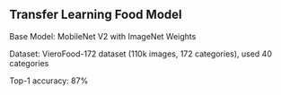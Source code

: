## Transfer Learning Food Model
Base Model: MobileNet V2 with ImageNet Weights

Dataset: VieroFood-172 dataset (110k images, 172 categories), used 40 categories

Top-1 accuracy: 87%
